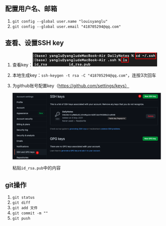## 配置用户名、邮箱

1.  `git config --global user.name "louisyanglu"`
2.  `git config --global user.email "418705294@qq.com"`

## 查看、设置SSH key

1.  查看key：![image-20210506231503468](https://raw.githubusercontent.com/louisyanglu/TyporaImages/master/20210506231612.png)

2.  本地生成key：`ssh-keygen -t rsa -C "418705294@qq.com"`，连按3次回车

3.  为github账号配置key（https://github.com/settings/keys）

    ![image-20210506232023790](https://raw.githubusercontent.com/louisyanglu/TyporaImages/master/20210506232028.png)

    粘贴`id_rsa.pub`中的内容

## git操作

1.  `git status`
2.  `git diff`
3.  `git add 文件`
4.  `git commit -m ""`
5.  `git push`
